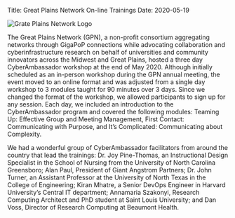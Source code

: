 Title: Great Plains Network On-line Trainings
Date: 2020-05-19

![Grate Plains Network Logo](//globalnoc.iu.edu/wp-content/uploads/2017/06/GPN-600x400-c-default.png)

The Great Plains Network (GPN), a non-profit consortium aggregating networks through GigaPoP connections while advocating collaboration and cyberinfrastructure research on behalf of universities and community innovators across the Midwest and Great Plains, hosted a three day CyberAmbassador workshop at the end of May 2020.  Although initially scheduled as an in-person workshop during the GPN annual meeting, the event moved to an online format and was adjusted from a single day workshop to 3 modules taught for 90 minutes over 3 days. Since we changed the format of the workshop, we allowed participants to sign up for any session.  Each day, we included an introduction to the CyberAmbassador program and covered the following modules:  Teaming Up: Effective Group and Meeting Management, First Contact: Communicating with Purpose, and It’s Complicated: Communicating about Complexity.        

We had a wonderful group of CyberAmbassador facilitators from around the country that lead the trainings: Dr. Joy Pine-Thomas, an Instructional Design Specialist in the School of Nursing from the University of North Carolina Greensboro; Alan Paul, President of Giant Angstrom Partners; Dr. John Turner, an Assistant Professor at the University of North Texas in the College of Engineering; Kiran Mhatre, a Senior DevOps Engineer in Harvard University’s Central IT department; Annamaria Szakonyi, Research Computing Architect and PhD student at Saint Louis University; and Dan Voss, Director of Research Computing at Beaumont Health.
